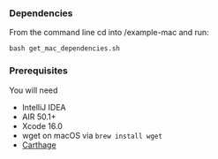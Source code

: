 ### Dependencies
From the command line cd into /example-mac and run:

```shell
bash get_mac_dependencies.sh
```

### Prerequisites

You will need

- IntelliJ IDEA
- AIR 50.1+
- Xcode 16.0
- wget on macOS via `brew install wget`
- [Carthage](https://github.com/Carthage/Carthage#installing-carthage)
